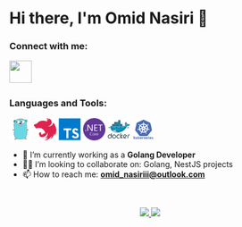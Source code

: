 <h1>Hi there, I'm Omid Nasiri 👋</h1>

<h3 align="left">Connect with me:</h3>
<p align="left">
 <a href="https://linkedin.com/in/omidnasiri" target="_blank">
  <img src="https://img.icons8.com/fluent/60/000000/linkedin.png" width="40" height="40"/>
 </a>
</p>

<h3 align="left">Languages and Tools:</h3>
<p align="left"> 
  <img src="https://raw.githubusercontent.com/devicons/devicon/master/icons/go/go-original.svg" alt="gopher" width="40" height="40" />
  <img src="https://raw.githubusercontent.com/devicons/devicon/master/icons/nestjs/nestjs-plain.svg" alt="nestjs" width="40" height="40" />
  <img src="https://raw.githubusercontent.com/devicons/devicon/master/icons/typescript/typescript-original.svg" alt="typescript" width="40" height="40" />
  <img src="https://raw.githubusercontent.com/devicons/devicon/master/icons/dotnetcore/dotnetcore-original.svg" alt="dotnet" width="40" height="40" />
  <img src="https://raw.githubusercontent.com/devicons/devicon/master/icons/docker/docker-original-wordmark.svg" alt="docker" width="40" height="40" />
  <img src="https://raw.githubusercontent.com/devicons/devicon/master/icons/kubernetes/kubernetes-plain-wordmark.svg" alt="kubernetes" width="40" height="40" />
</p>

- 🔭 I’m currently working as a **Golang Developer**
- 🦸🏻 I’m looking to collaborate on: Golang, NestJS projects
- 📫 How to reach me: **omid_nasiriii@outlook.com**

</br>

<p align="center">
 <a href="#">
  <img src="https://github-readme-stats.vercel.app/api?username=omidnasiri&theme=tokyonight&show_icons=true" />
  <img src="http://github-readme-streak-stats.herokuapp.com?user=omidnasiri&theme=tokyonight" />
 </a>
</p>
